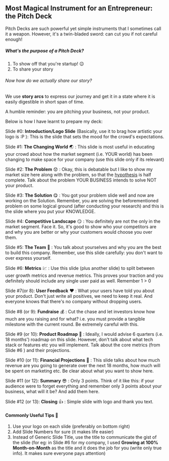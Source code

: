 ## Most Magical Instrument for an Entrepreneur: the Pitch Deck

Pitch Decks are such powerful yet simple instruments that I sometimes call it a weapon. However, it's a twin-bladed sword: can cut you if not careful enough!

##### What's the purpose of a Pitch Deck?

1. To show off that you're startup! :wink: 
2. To share your story

###### Now how do we actually share our story?

We use **story arcs** to express our journey and get it in a state where it is easily digestible in short span of time. 

A humble reminder: you are pitching your business, not your product.

Below is how I have learnt to prepare my deck:

Slide #0: **Introduction/Logo Slide** (Basically, use it to brag how artistic your logo is :P ): This is the slide that sets the mood for the crowd's expectations.


Slide #1: **The Changing World** :earth_asia: : This slide is most useful in educating your crowd about how the market segment (i.e. YOUR world) has been changing to make space for your company (use this slide only if its relevant)

Slide #2: **The Problem** :worried: : Okay, this is debatable but I like to show my market size here along with the problem, so that the [hypothesis](/businessplan/README.md) is half complete. Talk about the problem YOUR BUSINESS intends to solve NOT your product. 

Slide #3: **The Solution** :yum: : You got your problem slide well and now are working on the Solution. Remember, you are solving the beforementioned problem on some logical ground (after conducting your research) and this is the slide where you put your KNOWLEDGE.

Slide #4: **Competitive Landscape** :smirk: : You definitely are not the only in the market segment. Face it. So, it's good to show who your competitors are and why you are better or why your customers would choose you over them.

Slide #5: **The Team** :couple: : You talk about yourselves and why you are the best to build this company. Remember, use this slide carefully: you don't want to over express yourself.

Slide #6: **Metrics** :chart: : Use this slide (plus another slide) to split between user growth metrics and revenue metrics. This proves your traction and you definitely should include any single user paid as well. Remember 1 > 0

Slide #7(or 8): **User Feedback** :heart: : What your users have told you about your product. Don't just write all positives, we need to keep it real. And everyone knows that there's no company without dropping users.

Slide #8 (or 9): **Fundraise** :moneybag: : Cut the chase and let investors know how much are you raising and for what? i.e. you must provide a tangible milestone with the current round. Be extremely careful with this.

Slide #9 (or 10): **Product Roadmap** :rocket: : Ideally, I would advise 6 quarters (i.e. 18 months') roadmap on this slide. However, don't talk about what tech stack or features etc you will implement. Talk about the core metrics (from Slide #6 ) and their projections.

Slide #10 (or 11): **Financial Projections** :money_mouth_face: : This slide talks about how much revenue are you going to generate over the next 18 months, how much will be spent on marketing etc. Be clear about what you want to show here.

Slide #11 (or 12): **Summary** :sunglasses: : Only 3 points. Think of it like this: if your audience were to forget everything and remember only 3 points about your business, what will it be? And add them here.

Slide #12 (or 13): **Closing** :+1: : Simple slide with logo and thank you text.

#### Commonly Useful Tips :stars:

1. Use your logo on each slide (preferably on bottom right)
2. Add Slide Numbers for sure (it makes life easier)
3. Instead of Generic Slide Title, use the title to communicate the gist of the slide (for eg: in Slide #6 for my company, I used **Growing at 100% Month-on-Month** as the title and it does the job for you (write only true info). It makes sure everyone pays attention)
